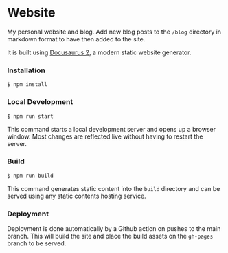 # Website

My personal website and blog. Add new blog posts to the `/blog` directory in markdown format to have then added to the site.

It is built using [Docusaurus 2](https://docusaurus.io/), a modern static website generator.

### Installation

```
$ npm install
```

### Local Development

```
$ npm run start
```

This command starts a local development server and opens up a browser window. Most changes are reflected live without having to restart the server.

### Build

```
$ npm run build
```

This command generates static content into the `build` directory and can be served using any static contents hosting service.

### Deployment

Deployment is done automatically by a Github action on pushes to the main branch. This will build the site and place the build assets on the `gh-pages` branch to be served.